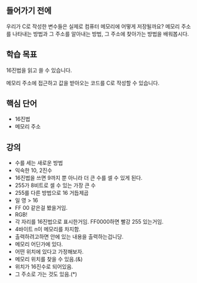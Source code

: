 ## 들어가기 전에

우리가 C로 작성한 변수들은 실제로 컴퓨터 메모리에 어떻게 저장될까요? 메모리 주소를 나타내는 방법과 그 주소를 알아내는 방법, 그 주소에 찾아가는 방법을 배워봅시다.

## 학습 목표

16진법을 읽고 쓸 수 있습니다.

메모리 주소에 접근하고 값을 받아오는 코드를 C로 작성할 수 있습니다.

## 핵심 단어

- 16진법
- 메모리 주소

## 강의

- 수를 세는 새로운 방법
- 익숙한 10, 2진수
- 16진법을 쓰면 9까지 뿐 아니라 더 큰 수를 셀 수 있게 된다.
- 255가 8비트로 셀 수 있는 가장 큰 수
- 255를 다른 방법으로 16 거듭제곱
- 일 영 > 16
- FF 00 같은걸 봤을거임.
- RGB!
- 각 자리를 16진법으로 표시한거임. FF0000하면 빨강 255 있는거임.
- 4바이트 n이 메모리를 차지함.
- 출력하려고하면 안에 있는 내용을 출력하는겁니당.
- 메모리 어딘가에 있다.
- 어떤 위치에 있다고 가정해보자.
- 메모리 위치를 찾을 수 있음.(&)
- 위치가 16진수로 되어있음.
- 그 주소로 가는 것도 있음.(\*)
